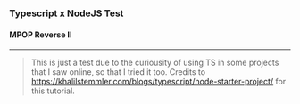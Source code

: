 ### Typescript x NodeJS Test
#### MPOP Reverse II
---
> This is just a test due to the curiousity of using TS in some projects that I saw online, so that I tried it too. Credits to https://khalilstemmler.com/blogs/typescript/node-starter-project/ for this tutorial.